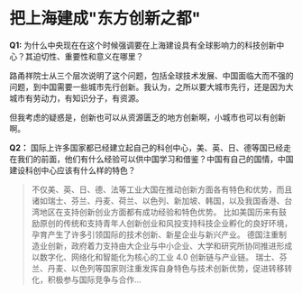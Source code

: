 # 把上海建成"东方创新之都"

**Q1:** 为什么中央现在在这个时候强调要在上海建设具有全球影响力的科技创新中心？其迫切性、重要性和意义在哪里？

路甬祥院士从三个层次说明了这个问题，包括全球技术发展、中国面临大而不强的问题，到中国需要一些城市先行创新。我认为，之所以要大城市先行，还是因为大城市有劳动力，有知识分子，有资源。

但我考虑的疑惑是，创新也可以从资源匮乏的地方创新啊，小城市也可以有创新啊。

**Q2：** 国际上许多国家都已经建立起自己的科创中心，美、英、日、德等国已经走在我们的前面，他们有什么经验可以供中国学习和借鉴？中国有自己的国情，中国建设科创中心应该有什么样的特色？

> 不仅美、英、日、德、法等工业大国在推动创新方面各有特色和优势，而且诸如瑞士、芬兰、丹麦、荷兰、以色列、新加坡、韩国，以及我国香港、台湾地区在支持创新创业方面都有成功经验和特色优势。
> 比如美国历来有鼓励原创的传统和支持青年人创新创业和风投支持科技企业孵化的良好环境，孕育产生了许多引领国际的技术创新、新星企业与新兴产业。
> 德国注重制造业创新，政府着力支持由大企业与中小企业、大学和研究所协同推进形成以数字化、网络化和智能化为核心的工业 4.0 创新链与产业链。
> 瑞士、芬兰、丹麦、以色列等国家则注重发挥自身特色与技术创新优势，促进转移转化，积极参与国际竞争与合作...

